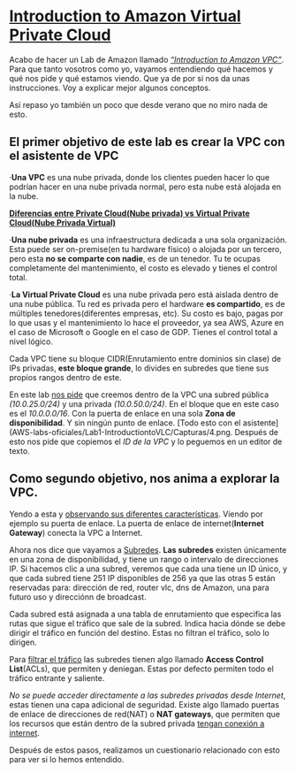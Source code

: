 # [Introduction to Amazon Virtual Private Cloud](AWS-labs-oficiales/Lab1-IntroductiontoVLC/Capturas/1.png)
Acabo de hacer un Lab de Amazon llamado [_“Introduction to Amazon VPC”_](AWS-labs-oficiales/Lab1-IntroductiontoVLC/Capturas/2.png).
Para que tanto vosotros como yo, vayamos entendiendo qué hacemos y qué nos pide y qué estamos viendo. Que ya de por si nos da unas instrucciones. Voy a explicar mejor algunos conceptos.

Así repaso yo también un poco que desde verano que no miro nada de esto.
## El primer objetivo de este lab es crear la VPC con el asistente de VPC

·**Una VPC** es una nube privada, donde los clientes pueden hacer lo que podrían hacer en una nube privada normal, pero esta nube está alojada en la nube.

<ins> **Diferencias entre Private Cloud(Nube privada) vs Virtual Private Cloud(Nube Privada Virtual)** </ins>

·**Una nube privada** es una infraestructura dedicada a una sola organización. Esta puede ser on-premise(en tu hardware físico) o alojada por un tercero, pero esta **no se comparte con nadie**, es de un tenedor. Tu te ocupas completamente del mantenimiento, el costo es elevado y tienes el control total.

·**La Virtual Private Cloud** es una nube privada pero está aislada dentro de una nube pública. Tu red es privada pero el hardware **es compartido**, es de múltiples tenedores(diferentes empresas, etc).
Su costo es bajo, pagas por lo que usas y el mantenimiento lo hace el proveedor, ya sea AWS, Azure en el caso de Microsoft o Google en el caso de GDP. Tienes el control total a nivel lógico.

Cada VPC tiene su bloque CIDR(Enrutamiento entre dominios sin clase) de IPs privadas, **este bloque grande**, lo divides en subredes que tiene sus propios rangos dentro de este.

En este lab [nos pide](AWS-labs-oficiales/Lab1-IntroductiontoVLC/Capturas/3.png) que creemos dentro de la VPC una subred pública _(10.0.25.0/24)_ y una privada _(10.0.50.0/24)_. En el bloque que en este caso es el _10.0.0.0/16_. Con la puerta de enlace en una sola **Zona de disponibilidad**. Y sin ningún punto de enlace. [Todo esto con el asistente](AWS-labs-oficiales/Lab1-IntroductiontoVLC/Capturas/4.png. Después de esto nos pide que copiemos el _ID de la VPC_ y lo peguemos en un editor de texto.

## Como segundo objetivo, nos anima a explorar la VPC.

Yendo a esta y [observando sus diferentes características](AWS-labs-oficiales/Lab1-IntroductiontoVLC/Capturas/5.png). Viendo por ejemplo su puerta de enlace. La puerta de enlace de internet(**Internet Gateway**) conecta la VPC a Internet.

Ahora nos dice que vayamos a [Subredes](AWS-labs-oficiales/Lab1-IntroductiontoVLC/Capturas/6.png). **Las subredes** existen únicamente en una zona de disponibilidad, y tiene un rango o intervalo de direcciones IP.
Si hacemos clic a una subred, veremos que cada una tiene un ID único, y que cada subred tiene 251 IP disponibles de 256 ya que las otras 5 están reservadas para: dirección de red, router vlc, dns de Amazon, una para futuro uso y  direcciónn de broadcast.

Cada subred está asignada a una tabla de enrutamiento que especifica las rutas que sigue el tráfico que sale de la subred. Indica hacia dónde se debe dirigir el tráfico en función del destino. Estas no filtran el tráfico, solo lo dirigen.

Para [filtrar el tráfico](AWS-labs-oficiales/Lab1-IntroductiontoVLC/Capturas/7.png) las subredes tienen algo llamado **Access Control List**(ACLs), que permiten y deniegan. Estas por defecto permiten todo el tráfico entrante y saliente.

_No se puede acceder directamente a las subredes privadas desde Internet_, estas tienen una capa adicional de seguridad.
Existe algo llamado puertas de enlace de direcciones de red(NAT) o **NAT gateways**, que permiten que los recursos que están dentro de la subred privada [tengan conexión a internet](AWS-labs-oficiales/Lab1-IntroductiontoVLC/Capturas/8.png).

Después de estos pasos, realizamos un cuestionario relacionado con esto para ver si lo hemos entendido.
